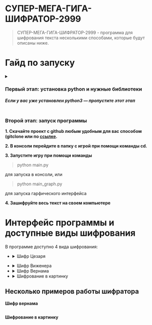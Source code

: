 
<h1 id="-2999">СУПЕР-МЕГА-ГИГА-ШИФРАТОР-2999</h1>
<blockquote>
<p>СУПЕР-МЕГА-ГИГА-ШИФРАТОР-2999 - программа для шифрования текста несколькими способами, которые будут описаны ниже.</p>
</blockquote>
<h1 id="-">Гайд по запуску</h1>
<details><summary><h3 id="-python-"><strong>Первый этап: установка python и нужные библиотеки</strong></h3>
<h5 id="-python3-pygame-">Если у вас уже установлен python3 — пропустите этот этап</h5></summary>
<p><strong>1. Скачайте python3 с официального <a href="https://www.python.org/downloads/">сайта</a> и установите его.</strong> 
<strong>2. Во время установки <em>обязательно</em> поставьте галочку "Add Python 3.x to PATH".</strong></p> <p><img src="https://python-scripts.com/wp-content/uploads/2018/06/win-install-dialog.40e3ded144b0.png" alt="add path screenshot"></p>
<p><strong>3. Запустите консоль Windows любым удобным для вас способом (например набрав в поиске приложений cmd)</strong></p>
<p><strong>4. Установите нужные библиотеки используя команды</strong></p>
<blockquote>
<p>pip install Pillow</p>
</blockquote>
</details>
<h3 id="-"><strong>Второй этап: запуск программы</strong></h3>
<p><strong>1. Скачайте проект с github любым удобным для вас способом (gitclone или по <a href="">ссылке</a>.</strong></p>
<p><strong>2. В консоли перейдите в папку с игрой при помощи команды cd.</strong></p>
<p><strong>3. Запустите игру при помощи команды</strong></p>
<blockquote>
<p>python main.py</p>
</blockquote>
<p>для запуска в консоли, или</p>
<blockquote>
<p>python main_graph.py</p>
</blockquote>
<p>для запуска гарфического интерфейса</p>
<p><strong>4. Зашифруйте весь текст на своем компьютере</strong></p>
<h1 id="-"><strong>Интерфейс программы и доступные виды шифрования</strong></h1>
<p>В программе доступно 4 вида шифрования:</p>
<ul>
<li><details><summary>Шифр Цезаря</summary>
Как работает: <a href="https://ru.wikipedia.org/wiki/%D0%A8%D0%B8%D1%84%D1%80_%D0%A6%D0%B5%D0%B7%D0%B0%D1%80%D1%8F">ссылка</a>
  <p>На вход подается файл с текстом, файл куда будет сохранен результат, и сдвиг</p>
  <p>Также есть возможность расшифровать текст методом частотного анализа</p>
<p><img src="https://d.radikal.ru/d30/2104/dd/0ca0a841488c.png" alt="скрин"></li></p>
  </details>
<li><details><summary>Шифр Виженера</summary>
Как работает: <a href="https://ru.wikipedia.org/wiki/%D0%A8%D0%B8%D1%84%D1%80_%D0%92%D0%B8%D0%B6%D0%B5%D0%BD%D0%B5%D1%80%D0%B0">ссылка</a>
  
<p>На вход подается файл с текстом, файл, куда будет сохранен результат и ключевое слово</p>
<p><img src="https://d.radikal.ru/d25/2104/20/22ccacdaccf2.png" alt="скрин"></p></li>
  </details>
<li><details><summary>Шифр Вернама</summary>
 Как работает: <a href="https://ru.wikipedia.org/wiki/%D0%A8%D0%B8%D1%84%D1%80_%D0%92%D0%B5%D1%80%D0%BD%D0%B0%D0%BC%D0%B0">ссылка</a>
<p>Работает почти как шифр Виженера, но генерирует случайный ключ (из сида) такой же по длинне как и шифруемый текст</p>
  <p><img src="https://c.radikal.ru/c02/2104/2c/e60918e1d4ed.png" alt="скрин"></p></li>
</details>
<li><details><summary>Шифрование в картинку</summary>
<p>Зашифровывает текст в случайные пиксели картинки так, что это практически незаметно для человеческого глаза.</p>
  <p>Для шифровки и расшифровки понадобится один и тот же сид</p>
  <p><img src="https://a.radikal.ru/a29/2104/ea/bca59593cdd4.png" alt="скрин"></p></li>
</details>
</ul>
<h2 id="-">Несколько примеров работы шифратора</h2>
<p><strong>Шифр вернама</strong></p>
<p><img src="https://b.radikal.ru/b40/2104/04/476c2d9bac82.png" alt=""></p>
<p><strong>Шифрование в картинку</strong>
<img src="https://d.radikal.ru/d00/2104/63/099a405c47aa.png" alt=""></p>
<p><img src="https://a.radikal.ru/a07/2104/d0/8d66912e2de5.png" alt=""></p>
<p><img src="https://d.radikal.ru/d43/2104/a2/a74f4656723f.png" alt=""></p>
